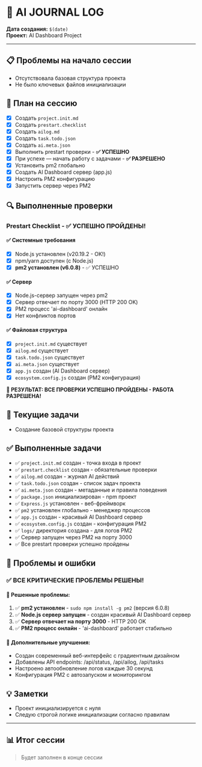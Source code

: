 # 🤖 AI JOURNAL LOG

**Дата создания:** `$(date)`  
**Проект:** AI Dashboard Project

---

## 📋 Проблемы на начало сессии
- Отсутствовала базовая структура проекта
- Не было ключевых файлов инициализации

## 📝 План на сессию
- [x] Создать `project.init.md`
- [x] Создать `prestart.checklist`
- [x] Создать `ailog.md`  
- [x] Создать `task.todo.json`
- [x] Создать `ai.meta.json`
- [x] Выполнить prestart проверки - **✅ УСПЕШНО**
- [x] При успехе — начать работу с задачами - **✅ РАЗРЕШЕНО**
- [x] Установить pm2 глобально
- [x] Создать AI Dashboard сервер (app.js)
- [x] Настроить PM2 конфигурацию
- [x] Запустить сервер через PM2

## 🔍 Выполненные проверки
### Prestart Checklist - ✅ УСПЕШНО ПРОЙДЕНЫ!

#### ✅ Системные требования
- [x] Node.js установлен (v20.19.2 - OK!)
- [x] npm/yarn доступен (с Node.js)
- [x] **pm2 установлен (v6.0.8)** - ✅ УСПЕШНО

#### ✅ Сервер  
- [x] Node.js-сервер запущен через pm2
- [x] Сервер отвечает по порту 3000 (HTTP 200 OK)
- [x] PM2 процесс 'ai-dashboard' онлайн
- [x] Нет конфликтов портов

#### ✅ Файловая структура
- [x] `project.init.md` существует
- [x] `ailog.md` существует  
- [x] `task.todo.json` существует
- [x] `ai.meta.json` существует
- [x] `app.js` создан (AI Dashboard сервер)
- [x] `ecosystem.config.js` создан (PM2 конфигурация)

**🎉 РЕЗУЛЬТАТ: ВСЕ ПРОВЕРКИ УСПЕШНО ПРОЙДЕНЫ - РАБОТА РАЗРЕШЕНА!**

## 🎯 Текущие задачи
- Создание базовой структуры проекта

## ✅ Выполненные задачи
- ✅ `project.init.md` создан - точка входа в проект
- ✅ `prestart.checklist` создан - обязательные проверки
- ✅ `ailog.md` создан - журнал AI действий
- ✅ `task.todo.json` создан - список задач проекта
- ✅ `ai.meta.json` создан - метаданные и правила поведения
- ✅ `package.json` инициализирован - npm проект
- ✅ `Express.js` установлен - веб-фреймворк
- ✅ `pm2` установлен глобально - менеджер процессов
- ✅ `app.js` создан - красивый AI Dashboard сервер
- ✅ `ecosystem.config.js` создан - конфигурация PM2
- ✅ `logs/` директория создана - для логов PM2
- ✅ Сервер запущен через PM2 на порту 3000
- ✅ Все prestart проверки успешно пройдены

## 🚫 Проблемы и ошибки
### ✅ ВСЕ КРИТИЧЕСКИЕ ПРОБЛЕМЫ РЕШЕНЫ!

#### 🎯 Решенные проблемы:
1. ✅ **pm2 установлен** - `sudo npm install -g pm2` (версия 6.0.8)
2. ✅ **Node.js сервер запущен** - создан красивый AI Dashboard сервер  
3. ✅ **Сервер отвечает на порту 3000** - HTTP 200 OK
4. ✅ **PM2 процесс онлайн** - 'ai-dashboard' работает стабильно

#### 🚀 Дополнительные улучшения:
- Создан современный веб-интерфейс с градиентным дизайном
- Добавлены API endpoints: /api/status, /api/ailog, /api/tasks
- Настроено автообновление логов каждые 30 секунд
- Конфигурация PM2 с автозапуском и мониторингом

## 💡 Заметки
- Проект инициализируется с нуля
- Следую строгой логике инициализации согласно правилам

---

## 📊 Итог сессии
> Будет заполнен в конце сессии 